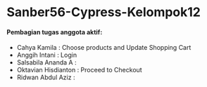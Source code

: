 # Sanber56-Cypress-Kelompok12
#### Pembagian tugas anggota aktif:
 - Cahya Kamila : Choose products and Update Shopping Cart
 - Anggih Intani : Login
 - Salsabila Ananda A : 
 - Oktavian Hisdianton : Proceed to Checkout
 - Ridwan Abdul Aziz : 
